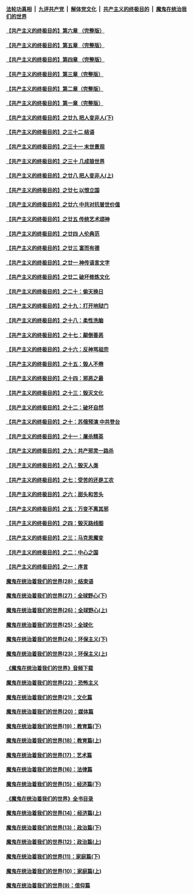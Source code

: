 

####  [法轮功真相](../../../../basic/blob/master/README.md?t=04071501) &nbsp;|&nbsp; [九评共产党](../../../../9ping.md/blob/master/README.md?t=04071501) &nbsp;|&nbsp; [解体党文化](../../../../jtdwh.md/blob/master/README.md?t=04071501)  &nbsp;|&nbsp; [共产主义的终极目的](../../../../gczydzjmd.md/blob/master/README.md?t=04071501) &nbsp;|&nbsp; [魔鬼在统治我们的世界](../../../../mgztzwmdsj.md/blob/master/README.md?t=04071501) 

#### [【共产主义的终极目的】第六章 （完整版）](../pages/nsc422/n11428913.md?t=04071501) 

#### [【共产主义的终极目的】第五章 （完整版）](../pages/nsc422/n11428912.md?t=04071501) 

#### [【共产主义的终极目的】第四章 （完整版）](../pages/nsc422/n11428907.md?t=04071501) 

#### [【共产主义的终极目的】第三章（完整版）](../pages/nsc422/n11428848.md?t=04071501) 

#### [【共产主义的终极目的】第二章（完整版）](../pages/nsc422/n11428831.md?t=04071501) 

#### [【共产主义的终极目的】第一章（完整版）](../pages/nsc422/n11417651.md?t=04071501) 

#### [【共产主义的终极目的】之廿九 把人变非人(下)](../pages/nsc422/n11344140.md?t=04071501) 

#### [【共产主义的终极目的】之三十二 结语](../pages/nsc422/n11360535.md?t=04071501) 

#### [【共产主义的终极目的】之三十一 末世景观](../pages/nsc422/n11351129.md?t=04071501) 

#### [【共产主义的终极目的】之三十 几成狼世界](../pages/nsc422/n11348280.md?t=04071501) 

#### [【共产主义的终极目的】之廿八 把人变非人(上)](../pages/nsc422/n11340492.md?t=04071501) 

#### [【共产主义的终极目的】之廿七 以恨立国](../pages/nsc422/n11336944.md?t=04071501) 

#### [【共产主义的终极目的】之廿六 中共对抗普世价值](../pages/nsc422/n11324785.md?t=04071501) 

#### [【共产主义的终极目的】之廿五 传统艺术颂神](../pages/nsc422/n11296396.md?t=04071501) 

#### [【共产主义的终极目的】之廿四 人伦典范](../pages/nsc422/n11296397.md?t=04071501) 

#### [【共产主义的终极目的】之廿三 富而有德](../pages/nsc422/n11283598.md?t=04071501) 

#### [【共产主义的终极目的】之廿一 神传语言文字](../pages/nsc422/n11263265.md?t=04071501) 

#### [【共产主义的终极目的】之廿二 破坏修炼文化](../pages/nsc422/n11245728.md?t=04071501) 

#### [【共产主义的终极目的】之二十：偷天换日](../pages/nsc422/n11238846.md?t=04071501) 

#### [【共产主义的终极目的】之十九：打开地狱门](../pages/nsc422/n11206376.md?t=04071501) 

#### [【共产主义的终极目的】之十八：柔性洗脑](../pages/nsc422/n11199994.md?t=04071501) 

#### [【共产主义的终极目的】之十七：颠倒善恶](../pages/nsc422/n11179782.md?t=04071501) 

#### [【共产主义的终极目的】之十六：反神骂祖宗](../pages/nsc422/n11166798.md?t=04071501) 

#### [【共产主义的终极目的】之十五：毁人不倦](../pages/nsc422/n11166792.md?t=04071501) 

#### [【共产主义的终极目的】之十四：邪恶之最](../pages/nsc422/n11150249.md?t=04071501) 

#### [【共产主义的终极目的】之十三：毁灭文化](../pages/nsc422/n11135227.md?t=04071501) 

#### [【共产主义的终极目的】之十二：破坏自然](../pages/nsc422/n11135214.md?t=04071501) 

#### [【共产主义的终极目的】之十：苏俄预演 中共登台](../pages/nsc422/n11118424.md?t=04071501) 

#### [【共产主义的终极目的】之十一：屠杀精英](../pages/nsc422/n11118442.md?t=04071501) 

#### [【共产主义的终极目的】之九：共产邪灵一路杀](../pages/nsc422/n11114139.md?t=04071501) 

#### [【共产主义的终极目的】之八：毁灭人类](../pages/nsc422/n11108503.md?t=04071501) 

#### [【共产主义的终极目的】之七：受苦的还是工农](../pages/nsc422/n11101809.md?t=04071501) 

#### [【共产主义的终极目的】之六：甜头和苦头](../pages/nsc422/n11096971.md?t=04071501) 

#### [【共产主义的终极目的】之五：万变不离其邪](../pages/nsc422/n11091285.md?t=04071501) 

#### [【共产主义的终极目的】之四：毁灭路线图](../pages/nsc422/n11086284.md?t=04071501) 

#### [【共产主义的终极目的】之三：马克思魔变](../pages/nsc422/n11061941.md?t=04071501) 

#### [【共产主义的终极目的】之二：中心之国](../pages/nsc422/n11047728.md?t=04071501) 

#### [【共产主义的终极目的】之一：序言](../pages/nsc422/n11086077.md?t=04071501) 

#### [魔鬼在统治着我们的世界(28)：结束语](../pages/nsc422/n10936246.md?t=04071501) 

#### [魔鬼在统治着我们的世界(27)：全球野心(下)](../pages/nsc422/n10928319.md?t=04071501) 

#### [魔鬼在统治着我们的世界(26)：全球野心(上)](../pages/nsc422/n10900318.md?t=04071501) 

#### [魔鬼在统治着我们的世界(25)：全球化](../pages/nsc422/n10788205.md?t=04071501) 

#### [魔鬼在统治着我们的世界(24)：环保主义(下)](../pages/nsc422/n10695307.md?t=04071501) 

#### [魔鬼在统治着我们的世界(23)：环保主义(上)](../pages/nsc422/n10688613.md?t=04071501) 

#### [《魔鬼在统治着我们的世界》音频下载](../pages/nsc422/n10635553.md?t=04071501) 

#### [魔鬼在统治着我们的世界(22)：恐怖主义](../pages/nsc422/n10614727.md?t=04071501) 

#### [魔鬼在统治着我们的世界(21)：文化篇](../pages/nsc422/n10597706.md?t=04071501) 

#### [魔鬼在统治着我们的世界(20)：媒体篇](../pages/nsc422/n10586579.md?t=04071501) 

#### [魔鬼在统治着我们的世界(19)：教育篇(下)](../pages/nsc422/n10564808.md?t=04071501) 

#### [魔鬼在统治着我们的世界(18)：教育篇(上)](../pages/nsc422/n10526970.md?t=04071501) 

#### [魔鬼在统治着我们的世界(17)：艺术篇](../pages/nsc422/n10499093.md?t=04071501) 

#### [魔鬼在统治着我们的世界(16)：法律篇](../pages/nsc422/n10485969.md?t=04071501) 

#### [魔鬼在统治着我们的世界(15)：经济篇(下)](../pages/nsc422/n10469975.md?t=04071501) 

#### [《魔鬼在统治着我们的世界》全书目录](../pages/nsc422/n10464261.md?t=04071501) 

#### [魔鬼在统治着我们的世界(14)：经济篇(上)](../pages/nsc422/n10457370.md?t=04071501) 

#### [魔鬼在统治着我们的世界(13)：政治篇(下)](../pages/nsc422/n10448270.md?t=04071501) 

#### [魔鬼在统治着我们的世界(12)：政治篇(上)](../pages/nsc422/n10444576.md?t=04071501) 

#### [魔鬼在统治着我们的世界(11)：家庭篇(下)](../pages/nsc422/n10440961.md?t=04071501) 

#### [魔鬼在统治着我们的世界(10)：家庭篇(上)](../pages/nsc422/n10435448.md?t=04071501) 

#### [魔鬼在统治着我们的世界(9)：信仰篇](../pages/nsc422/n10432159.md?t=04071501) 

